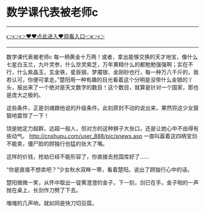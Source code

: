 # 数学课代表被老师c

<hr/> <a href="https://github.com/kaihcw/xiazai/issues/1">👉👉👉♥♥点此进入♥观看入口👈👉👉</a><hr/>

数学课代表被老师c
每一柄黄金十万两！或者，拿出能够交换的天才地宝，像什么七星白玉兰，九叶灵参，什么空灵紫芝，万年黄精什么的都勉勉强强啊；实在不行，什么紫晶玉，玄金铁，星辰钢，梦魇银、金刚砂也行，每一种万八千斤的，我若认可，你便可拿走。”楚阳用一种有趣的目光看着这个分明是没带什么金银的丫头，报出来了一个绝对是天文数字的数目！这个数目，就算是针对一个国家，那也是庞大之极的。

这些条件，正是剑魂跟他说的升级条件。此刻原封不动的说出来，果然将这少女狠狠地震惊了一下！

饶是她定力超群，远超一般人，但对方的这种狮子大张口，还是让她心中不由得有些动气。
http://cnshupu.com/user_888/pic/snews.asp
一直叫嚣着这四柄宝剑不能卖，僵尸脸的顾独行也猛的张大了嘴。

这样的价钱，抢劫已经不能形容了，你直接去抢国库好了……

“你是直接不想卖吧？”少女秋水双眸一寒，看着楚阳。说出了顾独行心中的话。

楚阳微微一笑，从怀中取出一锭黄澄澄的金子，下一刻，剑已在手。金子啪的一声抛在桌上，长剑作刀劈了下去。

嗤嗤的几声响，就如同是快刀切豆腐。
